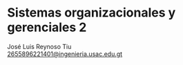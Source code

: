 # Sistemas organizacionales y gerenciales 2

José Luis Reynoso Tiu  
2655896221401@ingenieria.usac.edu.gt